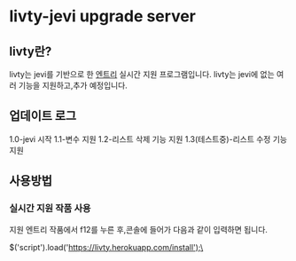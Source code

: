 # livty-jevi upgrade server

## livty란?
livty는 jevi를 기반으로 한 [엔트리](https://playentry.org/#!/) 실시간 지원 프로그램입니다.
livty는 jevi에 없는 여러 기능을 지원하고,추가 예정입니다.

## 업데이트 로그
1.0-jevi 시작
1.1-변수 지원
1.2-리스트 삭제 기능 지원
1.3(테스트중)-리스트 수정 기능 지원

## 사용방법

### 실시간 지원 작품 사용
 지원 엔트리 작품에서 f12를 누른 후,콘솔에 들어가 다음과 같이 입력하면 됩니다.

\$('script').load('https://livty.herokuapp.com/install');\
